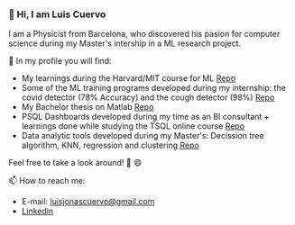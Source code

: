 ### 👋 Hi, I am Luis Cuervo
I am a Physicist from Barcelona, who discovered his pasion for computer science during my Master's intership in a ML research project.

🔭 In my profile you will find:
- My learnings during the Harvard/MIT course for ML [Repo](https://github.com/luiscuervo/Harvard_ML_course)
- Some of the ML training programs developed during my internship: the covid detector (78% Accuracy) and the cough detector (98%) [Repo](https://github.com/luiscuervo/machine_learning)
- My Bachelor thesis on Matlab [Repo](https://github.com/luiscuervo/Matlab-Bachelor_thesis)
- PSQL Dashboards developed during my time as an BI consultant + learnings done while studying the TSQL online course [Repo](https://github.com/luiscuervo/SQL)
- Data analytic tools developed during my Master's: Decission tree algorithm, KNN, regression and clustering [Repo](https://github.com/luiscuervo/R_studio-Data_analytics)

Feel free to take a look around! 👀 😄

📫 How to reach me: 
- E-mail: luisjonascuervo@gmail.com
- [Linkedin](https://www.linkedin.com/in/luis-j-cuervo/)

